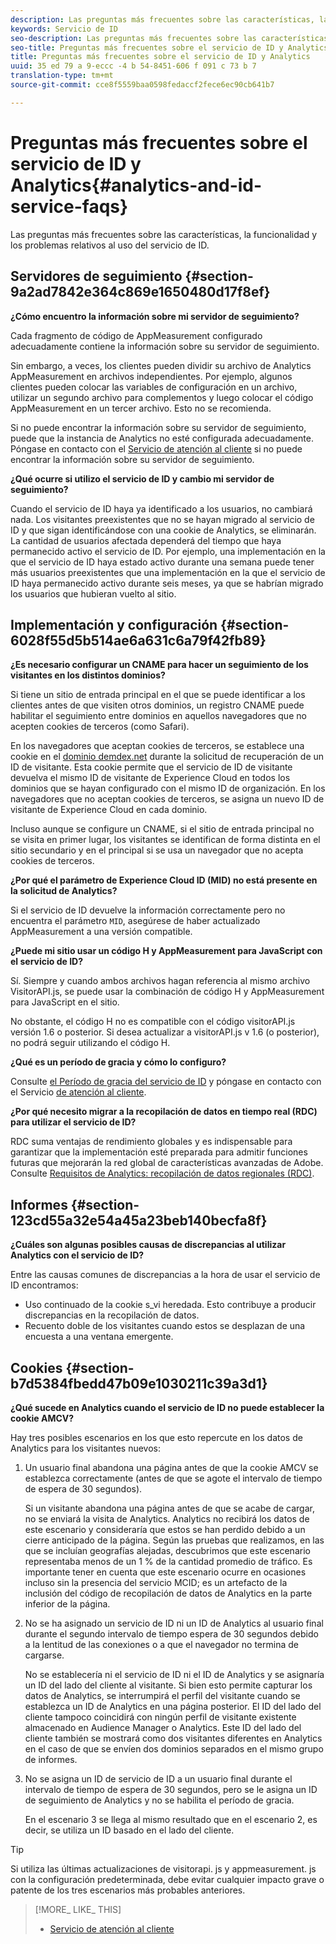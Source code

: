 ```yaml
---
description: Las preguntas más frecuentes sobre las características, la funcionalidad y los problemas relativos al uso del servicio de ID.
keywords: Servicio de ID
seo-description: Las preguntas más frecuentes sobre las características, la funcionalidad y los problemas relativos al uso del servicio de ID.
seo-title: Preguntas más frecuentes sobre el servicio de ID y Analytics
title: Preguntas más frecuentes sobre el servicio de ID y Analytics
uuid: 35 ed 79 a 9-eccc -4 b 54-8451-606 f 091 c 73 b 7
translation-type: tm+mt
source-git-commit: cce8f5559baa0598fedaccf2fece6ec90cb641b7

---
```



# Preguntas más frecuentes sobre el servicio de ID y Analytics{#analytics-and-id-service-faqs}

Las preguntas más frecuentes sobre las características, la funcionalidad y los problemas relativos al uso del servicio de ID.

## Servidores de seguimiento {#section-9a2ad7842e364c869e1650480d17f8ef}

**¿Cómo encuentro la información sobre mi servidor de seguimiento?**

Cada fragmento de código de AppMeasurement configurado adecuadamente contiene la información sobre su servidor de seguimiento.

Sin embargo, a veces, los clientes pueden dividir su archivo de Analytics AppMeasurement en archivos independientes. Por ejemplo, algunos clientes pueden colocar las variables de configuración en un archivo, utilizar un segundo archivo para complementos y luego colocar el código AppMeasurement en un tercer archivo. Esto no se recomienda.

Si no puede encontrar la información sobre su servidor de seguimiento, puede que la instancia de Analytics no esté configurada adecuadamente. Póngase en contacto con el [Servicio de atención al cliente](https://helpx.adobe.com/marketing-cloud/contact-support.html) si no puede encontrar la información sobre su servidor de seguimiento.

**¿Qué ocurre si utilizo el servicio de ID y cambio mi servidor de seguimiento?**

Cuando el servicio de ID haya ya identificado a los usuarios, no cambiará nada. Los visitantes preexistentes que no se hayan migrado al servicio de ID y que sigan identificándose con una cookie de Analytics, se eliminarán. La cantidad de usuarios afectada dependerá del tiempo que haya permanecido activo el servicio de ID. Por ejemplo, una implementación en la que el servicio de ID haya estado activo durante una semana puede tener más usuarios preexistentes que una implementación en la que el servicio de ID haya permanecido activo durante seis meses, ya que se habrían migrado los usuarios que hubieran vuelto al sitio.

## Implementación y configuración {#section-6028f55d5b514ae6a631c6a79f42fb89}

**¿Es necesario configurar un CNAME para hacer un seguimiento de los visitantes en los distintos dominios?**

Si tiene un sitio de entrada principal en el que se puede identificar a los clientes antes de que visiten otros dominios, un registro CNAME puede habilitar el seguimiento entre dominios en aquellos navegadores que no acepten cookies de terceros (como Safari).

En los navegadores que aceptan cookies de terceros, se establece una cookie en el [dominio demdex.net](https://marketing.adobe.com/resources/help/en_US/aam/demdex-calls.html) durante la solicitud de recuperación de un ID de visitante. Esta cookie permite que el servicio de ID de visitante devuelva el mismo ID de visitante de Experience Cloud en todos los dominios que se hayan configurado con el mismo ID de organización. En los navegadores que no aceptan cookies de terceros, se asigna un nuevo ID de visitante de Experience Cloud en cada dominio.

Incluso aunque se configure un CNAME, si el sitio de entrada principal no se visita en primer lugar, los visitantes se identifican de forma distinta en el sitio secundario y en el principal si se usa un navegador que no acepta cookies de terceros.

**¿Por qué el parámetro de Experience Cloud ID (MID) no está presente en la solicitud de Analytics?**

Si el servicio de ID devuelve la información correctamente pero no encuentra el parámetro `MID`, asegúrese de haber actualizado AppMeasurement a una versión compatible.

**¿Puede mi sitio usar un código H y AppMeasurement para JavaScript con el servicio de ID?**

Sí. Siempre y cuando ambos archivos hagan referencia al mismo archivo VisitorAPI.js, se puede usar la combinación de código H y AppMeasurement para JavaScript en el sitio.

No obstante, el código H no es compatible con el código visitorAPI.js versión 1.6 o posterior. Si desea actualizar a visitorAPI.js v 1.6 (o posterior), no podrá seguir utilizando el código H.

**¿Qué es un período de gracia y cómo lo configuro?**

Consulte [el Período de gracia del servicio de ID](../mcvid-reference/mcvid-analytics-reference/mcvid-grace-period.md) y póngase en contacto con el Servicio [de atención al cliente](https://helpx.adobe.com/marketing-cloud/contact-support.html).

**¿Por qué necesito migrar a la recopilación de datos en tiempo real (RDC) para utilizar el servicio de ID?**

RDC suma ventajas de rendimiento globales y es indispensable para garantizar que la implementación esté preparada para admitir funciones futuras que mejorarán la red global de características avanzadas de Adobe. Consulte [Requisitos de Analytics: recopilación de datos regionales (RDC)](../mcvid-reference/mcvid-requirements.md#section-7d04bb013bc84a25bae3b148bc0ca25f).

## Informes {#section-123cd55a32e54a45a23beb140becfa8f}

**¿Cuáles son algunas posibles causas de discrepancias al utilizar Analytics con el servicio de ID?**

Entre las causas comunes de discrepancias a la hora de usar el servicio de ID encontramos:

* Uso continuado de la cookie s_vi heredada. Esto contribuye a producir discrepancias en la recopilación de datos. 
* Recuento doble de los visitantes cuando estos se desplazan de una encuesta a una ventana emergente.

## Cookies {#section-b7d5384fbedd47b09e1030211c39a3d1}

**¿Qué sucede en Analytics cuando el servicio de ID no puede establecer la cookie AMCV?**

Hay tres posibles escenarios en los que esto repercute en los datos de Analytics para los visitantes nuevos:

1. Un usuario final abandona una página antes de que la cookie AMCV se establezca correctamente (antes de que se agote el intervalo de tiempo de espera de 30 segundos).

   Si un visitante abandona una página antes de que se acabe de cargar, no se enviará la visita de Analytics. Analytics no recibirá los datos de este escenario y consideraría que estos se han perdido debido a un cierre anticipado de la página. Según las pruebas que realizamos, en las que se incluían geografías alejadas, descubrimos que este escenario representaba menos de un 1 % de la cantidad promedio de tráfico. Es importante tener en cuenta que este escenario ocurre en ocasiones incluso sin la presencia del servicio MCID; es un artefacto de la inclusión del código de recopilación de datos de Analytics en la parte inferior de la página.

1. No se ha asignado un servicio de ID ni un ID de Analytics al usuario final durante el segundo intervalo de tiempo espera de 30 segundos debido a la lentitud de las conexiones o a que el navegador no termina de cargarse.

   No se establecería ni el servicio de ID ni el ID de Analytics y se asignaría un ID del lado del cliente al visitante. Si bien esto permite capturar los datos de Analytics, se interrumpirá el perfil del visitante cuando se establezca un ID de Analytics en una página posterior. El ID del lado del cliente tampoco coincidirá con ningún perfil de visitante existente almacenado en Audience Manager o Analytics. Este ID del lado del cliente también se mostrará como dos visitantes diferentes en Analytics en el caso de que se envíen dos dominios separados en el mismo grupo de informes.

1. No se asigna un ID de servicio de ID a un usuario final durante el intervalo de tiempo de espera de 30 segundos, pero se le asigna un ID de seguimiento de Analytics y no se habilita el período de gracia.

   En el escenario 3 se llega al mismo resultado que en el escenario 2, es decir, se utiliza un ID basado en el lado del cliente.

>[!TIP]
>
>Si utiliza las últimas actualizaciones de visitorapi. js y appmeasurement. js con la configuración predeterminada, debe evitar cualquier impacto grave o patente de los tres escenarios más probables anteriores.

>[!MORE_ LIKE_ THIS]
>
>* [Servicio de atención al cliente](https://helpx.adobe.com/marketing-cloud/contact-support.html)


